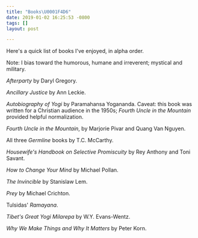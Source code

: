 ```yaml
---
title: "Books\U0001F4D6"
date: 2019-01-02 16:25:53 -0800
tags: []
layout: post

---
```

Here's a quick list of books I've enjoyed, in alpha order.

Note: I bias toward the humorous, humane and irreverent; mystical and military.

_Afterparty_ by Daryl Gregory.

_Ancillary Justice_ by Ann Leckie.

_Autobiography of Yogi_ by Paramahansa Yogananda. Caveat: this book was written for a Christian audience in the 1950s; _Fourth Uncle in the Mountain_ provided helpful normalization.

_Fourth Uncle in the Mountain_, by Marjorie Pivar and Quang Van Nguyen.

All three _Germline_ books by T.C. McCarthy.

_Housewife's Handbook on Selective Promiscuity_ by Rey Anthony and Toni Savant.

_How to Change Your Mind_ by Michael Pollan.

_The Invincible_ by Stanislaw Lem.

_Prey_ by Michael Crichton.

Tulsidas' _Ramayana_.

_Tibet's Great Yogi Milarepa_ by W.Y. Evans-Wentz.

_Why We Make Things and Why It Matters_ by Peter Korn.